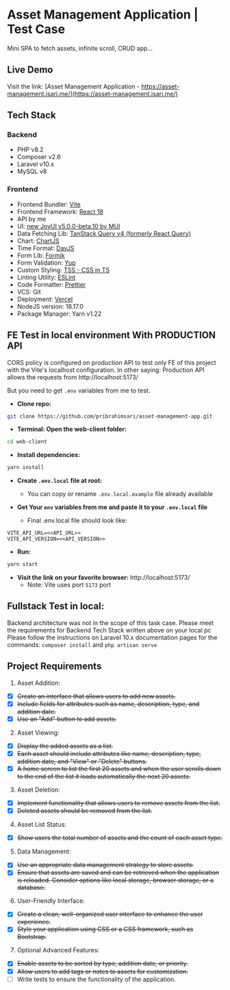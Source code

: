 # Asset Management Application | Test Case
Mini SPA to fetch assets, infinite scroll, CRUD app...

## Live Demo
Visit the link: [Asset Management Application - https://asset-management.isari.me/](https://asset-management.isari.me/)

## Tech Stack

### Backend
- PHP v8.2
- Composer v2.6
- Laravel v10.x
- MySQL v8

### Frontend
- Frontend Bundler: [Vite](https://vitejs.dev/)
- Frontend Framework: [React 18](https://react.dev/)
- API by me
- UI: [new JoyUI v5.0.0-beta.10 by MUI](https://mui.com/joy-ui/getting-started/)
- Data Fetching Lib: [TanStack Query v4 (formerly React Query)](https://tanstack.com/query/v4/)
- Chart: [ChartJS](https://react-chartjs-2.js.org/)
- Time Format: [DayJS](https://day.js.org/)
- Form Lib: [Formik](https://day.js.org/)
- Form Validation: [Yup](https://day.js.org/)
- Custom Styling: [TSS - CSS in TS](https://www.tss-react.dev/)
- Linting Utility: [ESLint](https://eslint.org/)
- Code Formatter: [Prettier](https://prettier.io/)
- VCS: Git
- Deployment: [Vercel](https://vercel.com/)
- NodeJS version: 18.17.0
- Package Manager: Yarn v1.22


## FE Test in local environment With PRODUCTION API
CORS policy is configured on production API to test only FE of this project with the Vite's localhost configuration.
In other saying: Production API allows the requests from http://localhost:5173/

But you need to get `.env` variables from me to test.

- **Clone repo:**
```bash
git clone https://github.com/pribrahimsari/asset-management-app.git
```

- **Terminal: Open the web-client folder:**
```bash
cd web-client
```

- **Install dependencies:**
```bash
yarn install
```

- **Create `.env.local` file at root:**
    - You can copy or rename `.env.local.example` file already available


- **Get Your `env` variables from me and paste it to your `.env.local` file**
    - Final .env.local file should look like:
```.env.local
VITE_API_URL=<<API_URL>>
VITE_API_VERSION=<<API_VERSION>>
```

- **Run:**
```bash
yarn start
```

- **Visit the link on your favorite browser:** http://localhost:5173/
    - Note: Vite uses port `5173` port

## Fullstack Test in local:
Backend architecture was not in the scope of this task case.
Please meet the requirements for Backend Tech Stack written above on your local pc
Please follow the instructions on Laravel 10.x documentation pages for the commands: `composer install` and `php artisan serve`


## Project Requirements
1. Asset Addition:

- [x] ~~Create an interface that allows users to add new assets.~~
- [x] ~~Include fields for attributes such as name, description, type, and addition date.~~
- [x] ~~Use an "Add" button to add assets.~~

2. Asset Viewing:
- [x] ~~Display the added assets as a list.~~
- [x] ~~Each asset should include attributes like name, description, type, addition date, and "View" or "Delete" buttons.~~
- [x] ~~A home screen to list the first 20 assets and when the user scrolls down to the end of the list it loads automatically the next 20 assets.~~

3. Asset Deletion:
- [x] ~~Implement functionality that allows users to remove assets from the list.~~
- [x] ~~Deleted assets should be removed from the list.~~

4. Asset List Status:
- [x] ~~Show users the total number of assets and the count of each asset type.~~

5. Data Management:
- [x] ~~Use an appropriate data management strategy to store assets.~~
- [x] ~~Ensure that assets are saved and can be retrieved when the application is reloaded. Consider options like local storage, browser storage, or a database.~~

6. User-Friendly Interface:
- [x] ~~Create a clean, well-organized user interface to enhance the user experience.~~
- [x] ~~Style your application using CSS or a CSS framework, such as Bootstrap.~~

7. Optional Advanced Features:
- [x] ~~Enable assets to be sorted by type, addition date, or priority.~~
- [x] ~~Allow users to add tags or notes to assets for customization.~~
- [ ] Write tests to ensure the functionality of the application.